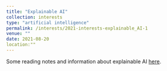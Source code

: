 ```yaml
---
title: "Explainable AI"
collection: interests
type: "artificial intelligence"
permalink: /interests/2021-interests-explainable_AI-1
venue: ""
date: 2021-08-20
location:""
---
```


Some reading notes and information about explainable AI <a href="https://mzufferey.github.io/explainable_AI/">here</a>.
